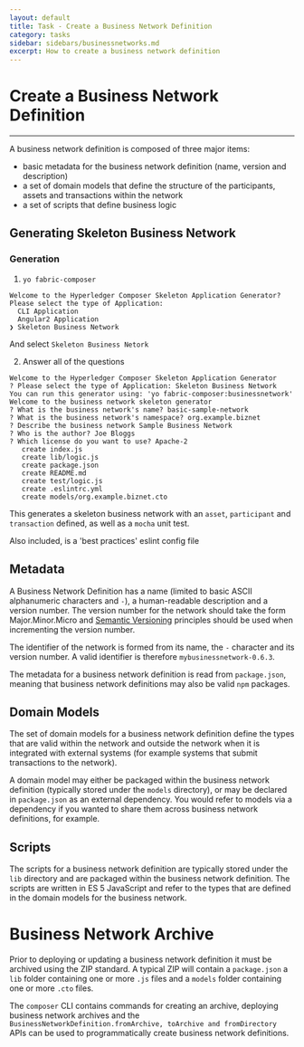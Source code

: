 ```yaml
---
layout: default
title: Task - Create a Business Network Definition
category: tasks
sidebar: sidebars/businessnetworks.md
excerpt: How to create a business network definition
---
```


# Create a Business Network Definition

---

A business network definition is composed of three major items:

* basic metadata for the business network definition (name, version and description)
* a set of domain models that define the structure of the participants, assets and transactions within the network
* a set of scripts that define business logic

## Generating Skeleton Business Network

### Generation
1. `yo fabric-composer`

```
Welcome to the Hyperledger Composer Skeleton Application Generator?
Please select the type of Application:
  CLI Application
  Angular2 Application
❯ Skeleton Business Network
```
And select `Skeleton Business Netork`

2. Answer all of the questions

```
Welcome to the Hyperledger Composer Skeleton Application Generator
? Please select the type of Application: Skeleton Business Network
You can run this generator using: 'yo fabric-composer:businessnetwork'
Welcome to the business network skeleton generator
? What is the business network's name? basic-sample-network
? What is the business network's namespace? org.example.biznet
? Describe the business network Sample Business Network
? Who is the author? Joe Bloggs
? Which license do you want to use? Apache-2
   create index.js
   create lib/logic.js
   create package.json
   create README.md
   create test/logic.js
   create .eslintrc.yml
   create models/org.example.biznet.cto
```

This generates a skeleton business network with an `asset`, `participant` and `transaction` defined, as well as a `mocha` unit test.

Also included, is a 'best practices' eslint config file

## Metadata

A Business Network Definition has a name (limited to basic ASCII alphanumeric characters and `-`), a human-readable description and a version number. The version number for the network should take the form Major.Minor.Micro and
[Semantic Versioning](semver.org) principles should be used when incrementing the version number.

The identifier of the network is formed from its name, the `-` character and its version number. A valid identifier is therefore `mybusinessnetwork-0.6.3`.

The metadata for a business network definition is read from `package.json`, meaning that business network definitions may also be valid `npm` packages.

## Domain Models

The set of domain models for a business network definition define the types that are valid within the network and outside the network when it is integrated with external systems (for example systems that submit transactions to the network).

A domain model may either be packaged within the business network definition (typically stored under the `models` directory), or may be declared in `package.json` as an external dependency. You would refer to models via a dependency if you wanted to share them across business network definitions, for example.

## Scripts

The scripts for a business network definition are typically stored under the `lib` directory and are packaged within the business network definition. The scripts are written in ES 5 JavaScript and refer to the types that are defined in the domain models for the business network.

# Business Network Archive

Prior to deploying or updating a business network definition it must be archived using the ZIP standard. A typical ZIP will contain a `package.json` a `lib` folder containing one or more `.js` files and a `models` folder containing one or more `.cto` files.

The `composer` CLI contains commands for creating an archive, deploying business network archives and the `BusinessNetworkDefinition.fromArchive, toArchive and fromDirectory` APIs can be used to programmatically create business network definitions.

